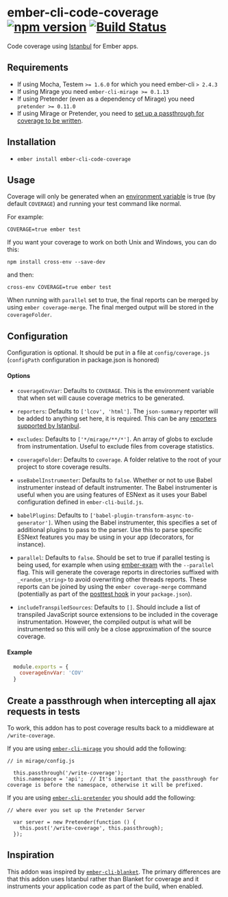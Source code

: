 # ember-cli-code-coverage [![npm version](https://badge.fury.io/js/ember-cli-code-coverage.svg)](http://badge.fury.io/js/ember-cli-code-coverage) [![Build Status](https://travis-ci.org/kategengler/ember-cli-code-coverage.svg?branch=master)](https://travis-ci.org/kategengler/ember-cli-code-coverage)

Code coverage using [Istanbul](https://github.com/gotwarlost/istanbul) for Ember apps.

## Requirements
* If using Mocha, Testem `>= 1.6.0` for which you need ember-cli `> 2.4.3`
* If using Mirage you need `ember-cli-mirage >= 0.1.13`
* If using Pretender (even as a dependency of Mirage) you need `pretender >= 0.11.0`
* If using Mirage or Pretender, you need to [set up a passthrough for coverage to be written](#create-a-passthrough-when-intercepting-all-ajax-requests-in-tests). 


## Installation

* `ember install ember-cli-code-coverage`

## Usage

Coverage will only be generated when an [environment variable](https://en.wikipedia.org/wiki/Environment_variable) is true (by default `COVERAGE`) and running your test command like normal.

For example:

`COVERAGE=true ember test`

If you want your coverage to work on both Unix and Windows, you can do this:

`npm install cross-env --save-dev`

and then:

`cross-env COVERAGE=true ember test`

When running with `parallel` set to true, the final reports can be merged by using `ember coverage-merge`. The final merged output will be stored in the `coverageFolder`.

## Configuration

Configuration is optional. It should be put in a file at `config/coverage.js` (`configPath` configuration in package.json is honored)

#### Options

- `coverageEnvVar`: Defaults to `COVERAGE`. This is the environment variable that when set will cause coverage metrics to be generated.

- `reporters`: Defaults to `['lcov', 'html']`. The `json-summary` reporter will be added to anything set here, it is required. This can be any [reporters supported by Istanbul](https://github.com/gotwarlost/istanbul/tree/master/lib/report).

- `excludes`: Defaults to `['*/mirage/**/*']`. An array of globs to exclude from instrumentation. Useful to exclude files from coverage statistics.

- `coverageFolder`: Defaults to `coverage`. A folder relative to the root of your project to store coverage results.

- `useBabelInstrumenter`: Defaults to `false`. Whether or not to use Babel instrumenter instead of default instrumenter. The Babel instrumenter is useful when you are using features of ESNext as it uses your Babel configuration defined in `ember-cli-build.js`.

- `babelPlugins`: Defaults to `['babel-plugin-transform-async-to-generator']`. When using the Babel instrumenter, this specifies a set of additional plugins to pass to the parser. Use this to parse specific ESNext features you may be using in your app (decorators, for instance).

- `parallel`: Defaults to `false`. Should be set to true if parallel testing is being used, for example when using [ember-exam](https://github.com/trentmwillis/ember-exam) with the `--parallel` flag. This will generate the coverage reports in directories suffixed with `_<random_string>` to avoid overwriting other threads reports. These reports can be joined by using the `ember coverage-merge` command (potentially as part of the [posttest hook](https://docs.npmjs.com/misc/scripts) in your `package.json`).

- `includeTranspiledSources`: Defaults to `[]`. Should include a list of transpiled JavaScript source extensions to be included in the coverage instrumentation. However, the compiled output is what will be instrumented so this will only be a close approximation of the source coverage.

#### Example
```js
  module.exports = {
    coverageEnvVar: 'COV'
  }
```

## Create a passthrough when intercepting all ajax requests in tests 

To work, this addon has to post coverage results back to a middleware at `/write-coverage`.

If you are using [`ember-cli-mirage`](http://www.ember-cli-mirage.com) you should add the following:

```
// in mirage/config.js

  this.passthrough('/write-coverage');
  this.namespace = 'api';  // It's important that the passthrough for coverage is before the namespace, otherwise it will be prefixed.
```

If you are using [`ember-cli-pretender`](https://github.com/rwjblue/ember-cli-pretender) you should add the following:

```
// where ever you set up the Pretender Server

  var server = new Pretender(function () {
    this.post('/write-coverage', this.passthrough);
  });
```

## Inspiration

This addon was inspired by [`ember-cli-blanket`](https://github.com/sglanzer/ember-cli-blanket).
The primary differences are that this addon uses Istanbul rather than Blanket for coverage and it instruments your application code as part of the build, when enabled.
